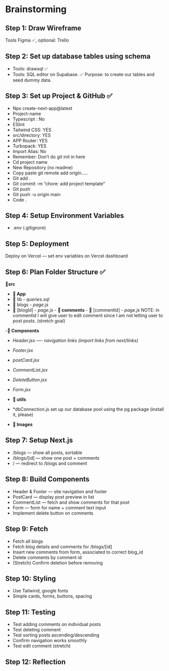 # Brainstorming 

## Step 1: Draw Wireframe

Tools Figma ✅, optional: Trello

## Step 2: Set up database tables using schema

- Tools: drawsql ✅
- Tools: SQL editor on Supabase. ✅
Purpose: to create our tables and seed dummy data.

## Step 3: Set up Project & GitHub ✅

- Npx create-next-app@latest
- Project-name
- Typescript : No
- ESlint
- Tailwind CSS: YES
- src/directory: YES
- APP Router: YES
- Turbopack: YES
- Import Alias: No
- Remember: Don’t do git init in here
- Cd project name
- New Repository (no readme)
- Copy paste git remote add origin…..
- Git add . 
- Git commit -m “chore: add project template”
- Git push
- Git push -u origin main
- Code .

## Step 4: Setup Environment Variables
- .env (.gitignore)


## Step 5: Deployment

Deploy on Vercel — set env variables on Vercel dashboard

## Step 6: Plan Folder Structure ✅

**📂src**

- **📂 App**
- 📂 lib - *queries.sql*
- 📂 blogs - *page.js*
-  📂 [blogId] - *page.js* - **📂 comments** - 📂 [commentId] - *page.js*
NOTE: in commentId I will give user to edit comment since I am not letting user to post posts. (stretch goal)

-**📂 Components**
- *Header.jsx —- navigation links (import links from next/links)*
- *Footer.jsx*
- *postCard.jsx*
- *CommentList.jsx*
- *DeleteButton.jsx*
- *Form.jsx*

- **📂 utils**
- *dbConnection.js
set up our database pool using the pg package (install it, please)

- **📂 Images**

## Step 7: Setup Next.js

- /blogs — show all posts, sortable
- /blogs/[id] — show one post + comments
- / — redirect to /blogs and comment

## Step 8: Build Components

- Header & Footer — site navigation and footer
- PostCard — display post preview in list
- CommentList — fetch and show comments for that post
- Form — form for name + comment text input
- Implement delete button on comments

## Step 9: Fetch

- Fetch all blogs
- Fetch blog details and comments for /blogs/[id]
- Insert new comments from form, associated to correct blog_id
- Delete comments by comment id
- (Stretch) Confirm deletion before removing

## Step 10: Styling

- Use Tailwind, google fonts 
- Simple cards, forms, buttons, spacing

## Step 11: Testing

- Test adding comments on individual posts
- Test deleting comment
- Test sorting posts ascending/descending
- Confirm navigation works smoothly
- Test edit comment (stretch)

## Step 12: Reflection